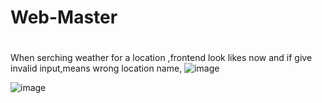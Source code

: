 # Web-Master
#
When serching weather for a location ,frontend look likes now and if give invalid input,means wrong location name,
![image](https://github.com/Chamue19/Weather-Master/assets/115542082/a7023c55-ff52-46a7-be26-581b527419d6)


![image](https://github.com/Chamue19/Weather-Master/assets/115542082/803f362a-e45b-4129-bfc6-d17bc8c4187a)


